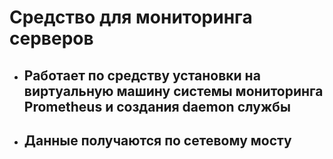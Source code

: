 # Средство для мониторинга серверов 
- ## Работает по средству установки на виртуальную машину системы мониторинга Prometheus и создания daemon службы
- ## Данные получаются по сетевому мосту 
